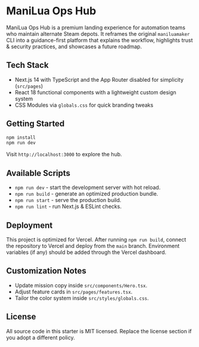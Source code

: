# ManiLua Ops Hub

ManiLua Ops Hub is a premium landing experience for automation teams who maintain alternate Steam depots. It reframes the original `maniluamaker` CLI into a guidance-first platform that explains the workflow, highlights trust & security practices, and showcases a future roadmap.

## Tech Stack

- Next.js 14 with TypeScript and the App Router disabled for simplicity (`src/pages`)
- React 18 functional components with a lightweight custom design system
- CSS Modules via `globals.css` for quick branding tweaks

## Getting Started

```bash
npm install
npm run dev
```

Visit `http://localhost:3000` to explore the hub.

## Available Scripts

- `npm run dev` - start the development server with hot reload.
- `npm run build` - generate an optimized production bundle.
- `npm run start` - serve the production build.
- `npm run lint` - run Next.js & ESLint checks.

## Deployment

This project is optimized for Vercel. After running `npm run build`, connect the repository to Vercel and deploy from the `main` branch. Environment variables (if any) should be added through the Vercel dashboard.

## Customization Notes

- Update mission copy inside `src/components/Hero.tsx`.
- Adjust feature cards in `src/pages/features.tsx`.
- Tailor the color system inside `src/styles/globals.css`.

## License

All source code in this starter is MIT licensed. Replace the license section if you adopt a different policy.
